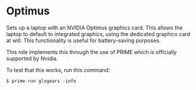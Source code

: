 # Optimus

Sets up a laptop with an NVIDIA Optimus graphics card. This allows the laptop
to default to integrated graphics, using the dedicated graphics card at will.
This functionality is useful for battery-saving purposes.

This role implements this through the use of PRIME which is officially
supported by Nvidia.

To test that this works, run this command:

```
$ prime-run glxgears -info
```
